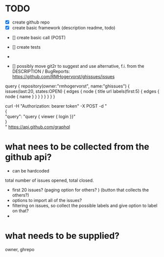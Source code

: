 # TODO

- [x] create github repo
- [x] create basic framework (description readme, todo)
- [] create basic call (POST)
- [] create tests 
- 

- [] possibly move git2r to suggest and use alternative, f.i. from the DESCRIPTION / BugReports: https://github.com/RMHogervorst/ghissues/issues

query {
    repository(owner:"rmhogervorst", name:"ghissues") {
        issues(last:20, states:OPEN) {
            edges {
                node {
                    title
                    url
                    labels(first:5) {
                        edges {
                            node {
                                name
                            }
                        }
                    }
                }
            }
        }
    }
}


curl -H "Authorization: bearer token" -X POST -d " \
 { \
   \"query\": \"query { viewer { login }}\" \
 } \
" https://api.github.com/graphql

# what nees to be collected from the github api?
- can be hardcoded

total number of issues opened, total closed.
- first 20 issues? (paging option for others? ) (button that collects the others?)
- options to import all of the issues?
- filtering on issues, so collect the possible labels and give option to label on that?
- 

# what needs to be supplied?
owner, ghrepo

